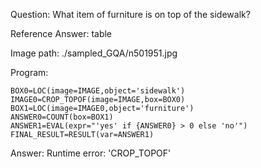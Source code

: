 Question: What item of furniture is on top of the sidewalk?

Reference Answer: table

Image path: ./sampled_GQA/n501951.jpg

Program:

```
BOX0=LOC(image=IMAGE,object='sidewalk')
IMAGE0=CROP_TOPOF(image=IMAGE,box=BOX0)
BOX1=LOC(image=IMAGE0,object='furniture')
ANSWER0=COUNT(box=BOX1)
ANSWER1=EVAL(expr="'yes' if {ANSWER0} > 0 else 'no'")
FINAL_RESULT=RESULT(var=ANSWER1)
```
Answer: Runtime error: 'CROP_TOPOF'

